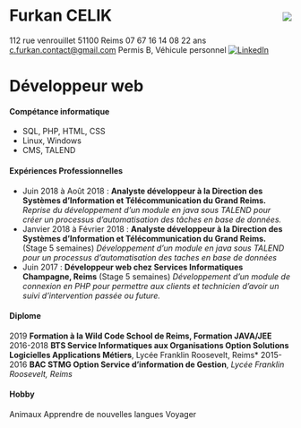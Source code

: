# Furkan CELIK &nbsp;&nbsp;&nbsp;&nbsp;&nbsp;&nbsp;&nbsp;&nbsp;&nbsp;&nbsp;&nbsp;&nbsp;&nbsp;&nbsp;&nbsp;&nbsp;&nbsp;&nbsp;&nbsp;&nbsp;&nbsp;&nbsp;&nbsp;&nbsp;&nbsp;&nbsp;&nbsp;&nbsp;&nbsp;&nbsp;&nbsp;&nbsp;&nbsp;&nbsp;&nbsp;&nbsp;&nbsp;&nbsp;&nbsp;&nbsp;&nbsp;&nbsp;&nbsp;&nbsp;&nbsp;![](https://image.noelshack.com/fichiers/2019/21/5/1558687597-20190212-142207-1.jpg) 
112 rue venrouillet
51100 Reims
07 67 16 14 08
22 ans
c.furkan.contact@gmail.com
Permis B, Véhicule personnel
[![LinkedIn](https://cdn3.iconfinder.com/data/icons/socialnetworking/32/linkedin.png)](https://www.linkedin.com/in/furkan-celik-8950a8138/)

# Développeur web

#### Compétance informatique 
  - SQL, PHP, HTML, CSS
  - Linux, Windows
  - CMS, TALEND


#### Expériences Professionnelles

  - Juin 2018 à Août 2018 :
**Analyste développeur à la Direction des Systèmes
d’Information et Télécommunication du Grand Reims.**
_Reprise du développement d’un module en java sous
TALEND pour créer un processus d’automatisation des
tâches en base de données._
  - Janvier 2018 à Février 2018 :
**Analyste développeur à la Direction des Systèmes
d’Information et Télécommunication du Grand Reims.**
(Stage 5 semaines)
*Développement d’un module en java sous TALEND pour
un processus d’automatisation des taches en base de
données*
- Juin 2017 :
**Développeur web chez Services Informatiques
Champagne, Reims** (Stage 5 semaines)
*Développement d’un module de connexion en PHP pour
permettre aux clients et technicien d’avoir un suivi
d’intervention passée ou future.*

#### Diplome
2019
**Formation à la Wild Code School de Reims, Formation JAVA/JEE**
2016-2018
**BTS Service Informatiques aux Organisations Option Solutions Logicielles
Applications Métiers**, Lycée Franklin Roosevelt, Reims*
2015-2016
**BAC STMG Option Service d’information de Gestion**, *Lycée Franklin Roosevelt,
Reims*

#### Hobby
Animaux
Apprendre de nouvelles langues
Voyager



